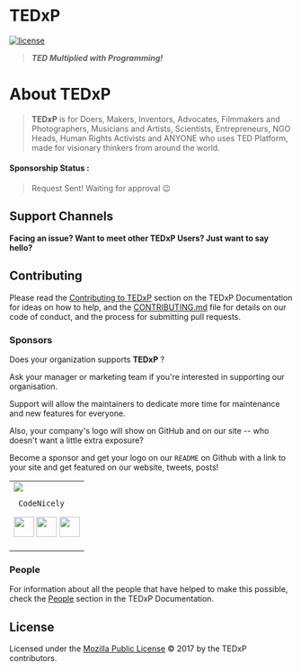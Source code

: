 # TEDxP
<!--<p align="center"><img src="https://raw.githubusercontent.com/TEDxP/branding/master/PNG/TEDxP_Horizontal.png"></p>-->
<!--[![OpenCollective](https://opencollective.com/TEDxP/backers/badge.svg)](#backers) 
[![OpenCollective](https://opencollective.com/TEDxP/sponsors/badge.svg)](#sponsors)
-->

[![license](https://img.shields.io/github/license/TEDxP/TEDxP.svg)](LICENSE.md)

> ***TED Multiplied with Programming!***

# About TEDxP

> **TEDxP** is for Doers, Makers, Inventors, Advocates, Filmmakers and Photographers, Musicians and Artists, Scientists, Entrepreneurs, NGO Heads, Human Rights Activists and ANYONE who uses TED Platform, made for visionary thinkers from around the world.


#### Sponsorship Status : 
> Request Sent! Waiting for approval :wink:

<!--
## Table of Contents
- [Install](#install)
- [Hosted Version](#hosted-version)
- [Updating](#updating)
- [Testing](#testing)
- [Built With](#built-with)
- [Channels](#support-channels)
- [Contributing](#contributing)
	- [Sponsors](#sponsors)
	- [People](#people)
	- [Join!](#join)
- [License](#license)
## Install
To install the TEDxP **Stable Version**, [check out these docs](https://TEDxP.readme.io/docs/prod-requirements).
To learn how to setup the TEDxP **Developer Version** up and running on your local machine for development and testing purposes see the [TEDxP Developer Version](https://TEDxP.readme.io/docs/dev-requirements) section in the TEDxP Documentation.
## Hosted Version
Not everyone can afford a server, nor do they have the skills to set up a modern PHP application, so TEDxP provides a hosted version you can use **for FREE**. You can access the hosted version [here](https://TEDxP.miguelpiedrafita.com). In return, please report any bugs you encounter, so we can continue improving!
## Updating
TEDxP is under active development, and that means it gets lots of updates, bug fixes and new features. Read the guides below to learn how to update to the latest TEDxP version.
For updating a development environment, read the [Updating the TEDxP Developer Version](https://TEDxP.readme.io/docs/dev-updating) section in the TEDxP Documentation. For updating a production environment, read the [Updating the TEDxP Stable Version](https://TEDxP.readme.io/docs/prod-updating) section in the TEDxP Documentation.
We (try to) follow [SemVer](http://semver.org/). For the versions available, see the [releases page](https://github.com/TEDxP/TEDxP/releases).
## Testing
We use the Laravel testing functionalities and PHPUnit to add automated testing to TEDxP.
You can read about [how to configure the testing environment and how to run the tests](https://TEDxP.readme.io/docs/testing) in the TEDxP Documentation.
## Built With
* []() - The programming language used.
* [](h) - Database software used.
* [ 5.5](htt) - The web framework used.
* [](https://) - The Dependency Management software used.
* [Github](https://github.com) - Thank you for your awesome API, and to the awesome people at [Github Support](https://github.com/contact)!
* [Socialite](https://github.com/laravel/socialite) - The OAuth library used.
* [PHP Github API](https://github.com/KnpLabs/php-github-api) & [Laravel Version](https://github.com/GrahamCampbell/Laravel-GitHub) - The API clients used
* [PHP reCaptcha](https://github.com/google/recaptcha) - The reCaptcha Client
* [](http://.io/), [Bootstrap](https://getbootstrap.com/) & [MaterializeCSS](http://materializecss.com/) - The frontend frameworks used
* [Octicons](https://octicons.github.com/) - The icons used
-->
## Support Channels

**Facing an issue? Want to meet other TEDxP Users? Just want to say hello?**


## Contributing

Please read the [Contributing to TEDxP](https://TEDxP.readme.io/docs/contributing-to-TEDxP) section on the TEDxP  Documentation for ideas on how to help, and the [CONTRIBUTING.md](https://github.com/TEDxP/TEDxP/blob/master/.github/CONTRIBUTING.md) file for details on our code of conduct, and the process for submitting pull requests.

### Sponsors
Does your organization supports **TEDxP** ?

Ask your manager or marketing team if you're interested in supporting our organisation.

Support will allow the maintainers to dedicate more time for maintenance and new features for everyone.

Also, your company's logo will show on GitHub and on our site -- who doesn't want a little extra exposure?


Become a sponsor and get your logo on our `README` on Github with a link to your site and get featured on our website, tweets, posts!

<table>
<tr>
<td>
     <img src="https://avatars0.githubusercontent.com/u/20111163?v=4&s=150" />
     
     CodeNicely

<p align="center">
<a href = "https://github.com/CodeNicely"><img src = "http://www.iconninja.com/files/241/825/211/round-collaboration-social-github-code-circle-network-icon.svg" width="36" height = "36"/></a>
<a href = "https://twitter.com/"><img src = "https://www.shareicon.net/download/2016/07/06/107115_media.svg" width="36" height="36"/></a>
<a href = "https://www.linkedin.com/company/13260912//"><img src = "http://www.iconninja.com/files/863/607/751/network-linkedin-social-connection-circular-circle-media-icon.svg" width="36" height="36"/></a>
</p>
</td>
</tr> 
  </table>

<!--[[Become a sponsor](https://opencollective.com/TEDxP#sponsor)]
<a href="https://opencollective.com/TEDxP/sponsor/0/website" target="_blank"><img src="https://opencollective.com/TEDxP/sponsor/0/avatar.svg"></a>
<a href="https://opencollective.com/TEDxP/sponsor/1/website" target="_blank"><img src="https://opencollective.com/TEDxP/sponsor/1/avatar.svg"></a>
<a href="https://opencollective.com/TEDxP/sponsor/2/website" target="_blank"><img src="https://opencollective.com/TEDxP/sponsor/2/avatar.svg"></a>
<a href="https://opencollective.com/TEDxP/sponsor/3/website" target="_blank"><img src="https://opencollective.com/TEDxP/sponsor/3/avatar.svg"></a>
<a href="https://opencollective.com/TEDxP/sponsor/4/website" target="_blank"><img src="https://opencollective.com/TEDxP/sponsor/4/avatar.svg"></a>
<a href="https://opencollective.com/TEDxP/sponsor/5/website" target="_blank"><img src="https://opencollective.com/TEDxP/sponsor/5/avatar.svg"></a>
<a href="https://opencollective.com/TEDxP/sponsor/6/website" target="_blank"><img src="https://opencollective.com/TEDxP/sponsor/6/avatar.svg"></a>
<a href="https://opencollective.com/TEDxP/sponsor/7/website" target="_blank"><img src="https://opencollective.com/TEDxP/sponsor/7/avatar.svg"></a>
<a href="https://opencollective.com/TEDxP/sponsor/8/website" target="_blank"><img src="https://opencollective.com/TEDxP/sponsor/8/avatar.svg"></a>
<a href="https://opencollective.com/TEDxP/sponsor/9/website" target="_blank"><img src="https://opencollective.com/TEDxP/sponsor/9/avatar.svg"></a>
<a href="https://opencollective.com/TEDxP/sponsor/10/website" target="_blank"><img src="https://opencollective.com/TEDxP/sponsor/10/avatar.svg"></a>
<a href="https://opencollective.com/TEDxP/sponsor/11/website" target="_blank"><img src="https://opencollective.com/TEDxP/sponsor/11/avatar.svg"></a>
<a href="https://opencollective.com/TEDxP/sponsor/12/website" target="_blank"><img src="https://opencollective.com/TEDxP/sponsor/12/avatar.svg"></a>
<a href="https://opencollective.com/TEDxP/sponsor/13/website" target="_blank"><img src="https://opencollective.com/TEDxP/sponsor/13/avatar.svg"></a>
<a href="https://opencollective.com/TEDxP/sponsor/14/website" target="_blank"><img src="https://opencollective.com/TEDxP/sponsor/14/avatar.svg"></a>
<a href="https://opencollective.com/TEDxP/sponsor/15/website" target="_blank"><img src="https://opencollective.com/TEDxP/sponsor/15/avatar.svg"></a>
<a href="https://opencollective.com/TEDxP/sponsor/16/website" target="_blank"><img src="https://opencollective.com/TEDxP/sponsor/16/avatar.svg"></a>
<a href="https://opencollective.com/TEDxP/sponsor/17/website" target="_blank"><img src="https://opencollective.com/TEDxP/sponsor/17/avatar.svg"></a>
<a href="https://opencollective.com/TEDxP/sponsor/18/website" target="_blank"><img src="https://opencollective.com/TEDxP/sponsor/18/avatar.svg"></a>
<a href="https://opencollective.com/TEDxP/sponsor/19/website" target="_blank"><img src="https://opencollective.com/TEDxP/sponsor/19/avatar.svg"></a>
<a href="https://opencollective.com/TEDxP/sponsor/20/website" target="_blank"><img src="https://opencollective.com/TEDxP/sponsor/20/avatar.svg"></a>
<a href="https://opencollective.com/TEDxP/sponsor/21/website" target="_blank"><img src="https://opencollective.com/TEDxP/sponsor/21/avatar.svg"></a>
<a href="https://opencollective.com/TEDxP/sponsor/22/website" target="_blank"><img src="https://opencollective.com/TEDxP/sponsor/22/avatar.svg"></a>
<a href="https://opencollective.com/TEDxP/sponsor/23/website" target="_blank"><img src="https://opencollective.com/TEDxP/sponsor/23/avatar.svg"></a>
<a href="https://opencollective.com/TEDxP/sponsor/24/website" target="_blank"><img src="https://opencollective.com/TEDxP/sponsor/24/avatar.svg"></a>
<a href="https://opencollective.com/TEDxP/sponsor/25/website" target="_blank"><img src="https://opencollective.com/TEDxP/sponsor/25/avatar.svg"></a>
<a href="https://opencollective.com/TEDxP/sponsor/26/website" target="_blank"><img src="https://opencollective.com/TEDxP/sponsor/26/avatar.svg"></a>
<a href="https://opencollective.com/TEDxP/sponsor/27/website" target="_blank"><img src="https://opencollective.com/TEDxP/sponsor/27/avatar.svg"></a>
<a href="https://opencollective.com/TEDxP/sponsor/28/website" target="_blank"><img src="https://opencollective.com/TEDxP/sponsor/28/avatar.svg"></a>
<a href="https://opencollective.com/TEDxP/sponsor/29/website" target="_blank"><img src="https://opencollective.com/TEDxP/sponsor/29/avatar.svg"></a>
### Backers
Support us with a monthly donation and help us continue our activities. [[Become a backer](https://opencollective.com/TEDxP#backer)]
<a href="https://opencollective.com/TEDxP/backer/0/website" target="_blank"><img src="https://opencollective.com/TEDxP/backer/0/avatar.svg"></a>
<a href="https://opencollective.com/TEDxP/backer/1/website" target="_blank"><img src="https://opencollective.com/TEDxP/backer/1/avatar.svg"></a>
<a href="https://opencollective.com/TEDxP/backer/2/website" target="_blank"><img src="https://opencollective.com/TEDxP/backer/2/avatar.svg"></a>
<a href="https://opencollective.com/TEDxP/backer/3/website" target="_blank"><img src="https://opencollective.com/TEDxP/backer/3/avatar.svg"></a>
<a href="https://opencollective.com/TEDxP/backer/4/website" target="_blank"><img src="https://opencollective.com/TEDxP/backer/4/avatar.svg"></a>
<a href="https://opencollective.com/TEDxP/backer/5/website" target="_blank"><img src="https://opencollective.com/TEDxP/backer/5/avatar.svg"></a>
<a href="https://opencollective.com/TEDxP/backer/6/website" target="_blank"><img src="https://opencollective.com/TEDxP/backer/6/avatar.svg"></a>
<a href="https://opencollective.com/TEDxP/backer/7/website" target="_blank"><img src="https://opencollective.com/TEDxP/backer/7/avatar.svg"></a>
<a href="https://opencollective.com/TEDxP/backer/8/website" target="_blank"><img src="https://opencollective.com/TEDxP/backer/8/avatar.svg"></a>
<a href="https://opencollective.com/TEDxP/backer/9/website" target="_blank"><img src="https://opencollective.com/TEDxP/backer/9/avatar.svg"></a>
<a href="https://opencollective.com/TEDxP/backer/10/website" target="_blank"><img src="https://opencollective.com/TEDxP/backer/10/avatar.svg"></a>
<a href="https://opencollective.com/TEDxP/backer/11/website" target="_blank"><img src="https://opencollective.com/TEDxP/backer/11/avatar.svg"></a>
<a href="https://opencollective.com/TEDxP/backer/12/website" target="_blank"><img src="https://opencollective.com/TEDxP/backer/12/avatar.svg"></a>
<a href="https://opencollective.com/TEDxP/backer/13/website" target="_blank"><img src="https://opencollective.com/TEDxP/backer/13/avatar.svg"></a>
<a href="https://opencollective.com/TEDxP/backer/14/website" target="_blank"><img src="https://opencollective.com/TEDxP/backer/14/avatar.svg"></a>
<a href="https://opencollective.com/TEDxP/backer/15/website" target="_blank"><img src="https://opencollective.com/TEDxP/backer/15/avatar.svg"></a>
<a href="https://opencollective.com/TEDxP/backer/16/website" target="_blank"><img src="https://opencollective.com/TEDxP/backer/16/avatar.svg"></a>
<a href="https://opencollective.com/TEDxP/backer/17/website" target="_blank"><img src="https://opencollective.com/TEDxP/backer/17/avatar.svg"></a>
<a href="https://opencollective.com/TEDxP/backer/18/website" target="_blank"><img src="https://opencollective.com/TEDxP/backer/18/avatar.svg"></a>
<a href="https://opencollective.com/TEDxP/backer/19/website" target="_blank"><img src="https://opencollective.com/TEDxP/backer/19/avatar.svg"></a>
<a href="https://opencollective.com/TEDxP/backer/20/website" target="_blank"><img src="https://opencollective.com/TEDxP/backer/20/avatar.svg"></a>
<a href="https://opencollective.com/TEDxP/backer/21/website" target="_blank"><img src="https://opencollective.com/TEDxP/backer/21/avatar.svg"></a>
<a href="https://opencollective.com/TEDxP/backer/22/website" target="_blank"><img src="https://opencollective.com/TEDxP/backer/22/avatar.svg"></a>
<a href="https://opencollective.com/TEDxP/backer/23/website" target="_blank"><img src="https://opencollective.com/TEDxP/backer/23/avatar.svg"></a>
<a href="https://opencollective.com/TEDxP/backer/24/website" target="_blank"><img src="https://opencollective.com/TEDxP/backer/24/avatar.svg"></a>
<a href="https://opencollective.com/TEDxP/backer/25/website" target="_blank"><img src="https://opencollective.com/TEDxP/backer/25/avatar.svg"></a>
<a href="https://opencollective.com/TEDxP/backer/26/website" target="_blank"><img src="https://opencollective.com/TEDxP/backer/26/avatar.svg"></a>
<a href="https://opencollective.com/TEDxP/backer/27/website" target="_blank"><img src="https://opencollective.com/TEDxP/backer/27/avatar.svg"></a>
<a href="https://opencollective.com/TEDxP/backer/28/website" target="_blank"><img src="https://opencollective.com/TEDxP/backer/28/avatar.svg"></a>
<a href="https://opencollective.com/TEDxP/backer/29/website" target="_blank"><img src="https://opencollective.com/TEDxP/backer/29/avatar.svg"></a>
-->
### People

For information about all the people that have helped to make this possible, check the [People](https://TEDxP.readme.io/docs/people) section in the TEDxP Documentation.

## License

Licensed under the [Mozilla Public License](LICENSE.md) © 2017 by the TEDxP contributors.
